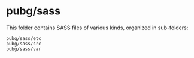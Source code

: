 # pubg/sass

This folder contains SASS files of various kinds, organized in sub-folders:

    pubg/sass/etc
    pubg/sass/src
    pubg/sass/var
